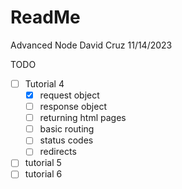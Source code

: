 # ReadMe

Advanced Node
David Cruz
11/14/2023

TODO

- [ ] Tutorial 4
  - [x] request object
  - [ ] response object
  - [ ] returning html pages
  - [ ] basic routing
  - [ ] status codes
  - [ ] redirects
- [ ] tutorial 5
- [ ] tutorial 6
